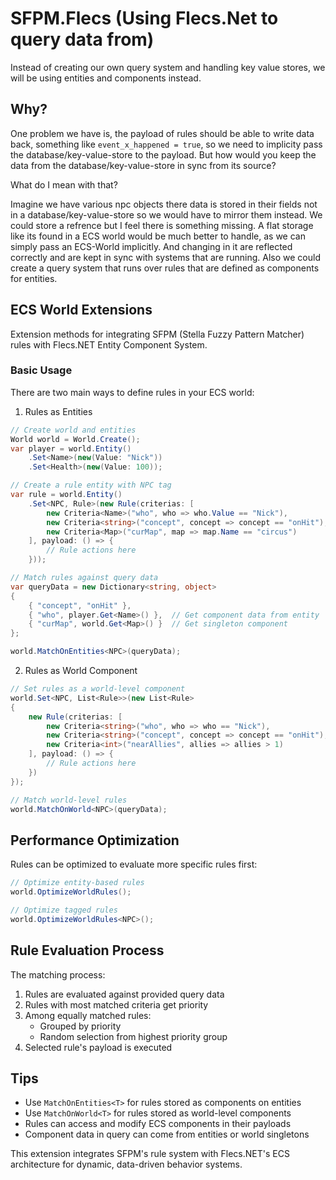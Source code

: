 # SFPM.Flecs (Using Flecs.Net to query data from)

Instead of creating our own query system and handling key value stores, we will be using entities and components instead.

## Why?

One problem we have is, the payload of rules should be able to write data back, something like `event_x_happened = true`, so we need to implicity pass the database/key-value-store to the payload. But how would you keep the data from the database/key-value-store in sync from its source?

What do I mean with that?

Imagine we have various npc objects there data is stored in their fields not in a database/key-value-store so we would have to mirror them instead. We could store a refrence but I feel there is something missing. A flat storage like its found in a ECS world would be much better to handle, as we can simply pass an ECS-World implicitly. And changing in it are reflected correctly and are kept in sync with systems that are running. Also we could create a query system that runs over rules that are defined as components for entities.

## ECS World Extensions

Extension methods for integrating SFPM (Stella Fuzzy Pattern Matcher) rules with Flecs.NET Entity Component System.

### Basic Usage

There are two main ways to define rules in your ECS world:

1. Rules as Entities

```C#
// Create world and entities
World world = World.Create();
var player = world.Entity()
    .Set<Name>(new(Value: "Nick"))
    .Set<Health>(new(Value: 100));

// Create a rule entity with NPC tag
var rule = world.Entity()
    .Set<NPC, Rule>(new Rule(criterias: [
        new Criteria<Name>("who", who => who.Value == "Nick"),
        new Criteria<string>("concept", concept => concept == "onHit"),
        new Criteria<Map>("curMap", map => map.Name == "circus")
    ], payload: () => {
        // Rule actions here
    }));

// Match rules against query data
var queryData = new Dictionary<string, object>
{
    { "concept", "onHit" },
    { "who", player.Get<Name>() },  // Get component data from entity
    { "curMap", world.Get<Map>() }  // Get singleton component
};

world.MatchOnEntities<NPC>(queryData);
```

2. Rules as World Component

```C#
// Set rules as a world-level component
world.Set<NPC, List<Rule>>(new List<Rule>
{
    new Rule(criterias: [
        new Criteria<string>("who", who => who == "Nick"),
        new Criteria<string>("concept", concept => concept == "onHit"),
        new Criteria<int>("nearAllies", allies => allies > 1)
    ], payload: () => {
        // Rule actions here
    })
});

// Match world-level rules
world.MatchOnWorld<NPC>(queryData);
```

## Performance Optimization

Rules can be optimized to evaluate more specific rules first:

```C#
// Optimize entity-based rules
world.OptimizeWorldRules();

// Optimize tagged rules
world.OptimizeWorldRules<NPC>();
```

## Rule Evaluation Process

The matching process:

1. Rules are evaluated against provided query data
2. Rules with most matched criteria get priority
3. Among equally matched rules:
   - Grouped by priority
   - Random selection from highest priority group
4. Selected rule's payload is executed

## Tips

- Use `MatchOnEntities<T>` for rules stored as components on entities
- Use `MatchOnWorld<T>` for rules stored as world-level components
- Rules can access and modify ECS components in their payloads
- Component data in query can come from entities or world singletons

This extension integrates SFPM's rule system with Flecs.NET's ECS architecture for dynamic, data-driven behavior systems.
